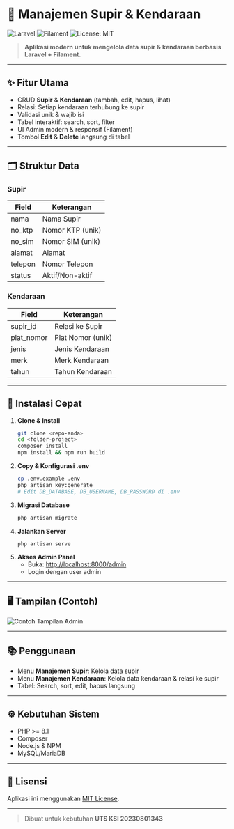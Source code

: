 # 🚚 Manajemen Supir & Kendaraan

![Laravel](https://img.shields.io/badge/Laravel-10.x-red?logo=laravel)
![Filament](https://img.shields.io/badge/Filament-Admin-blueviolet?logo=data:image/svg+xml;base64,PHN2ZyBmaWxsPSIjZmZmIiB2aWV3Qm94PSIwIDAgMjQgMjQiPjwvc3ZnPg==)
![License: MIT](https://img.shields.io/badge/License-MIT-green.svg)

> **Aplikasi modern untuk mengelola data supir & kendaraan berbasis Laravel + Filament.**

---

## ✨ Fitur Utama

- CRUD **Supir** & **Kendaraan** (tambah, edit, hapus, lihat)
- Relasi: Setiap kendaraan terhubung ke supir
- Validasi unik & wajib isi
- Tabel interaktif: search, sort, filter
- UI Admin modern & responsif (Filament)
- Tombol **Edit** & **Delete** langsung di tabel

---

## 🗂️ Struktur Data

### Supir
| Field      | Keterangan         |
|------------|-------------------|
| nama       | Nama Supir        |
| no_ktp     | Nomor KTP (unik)  |
| no_sim     | Nomor SIM (unik)  |
| alamat     | Alamat            |
| telepon    | Nomor Telepon     |
| status     | Aktif/Non-aktif   |

### Kendaraan
| Field      | Keterangan                |
|------------|--------------------------|
| supir_id   | Relasi ke Supir          |
| plat_nomor | Plat Nomor (unik)        |
| jenis      | Jenis Kendaraan          |
| merk       | Merk Kendaraan           |
| tahun      | Tahun Kendaraan          |

---

## 🚀 Instalasi Cepat

1. **Clone & Install**
   ```bash
   git clone <repo-anda>
   cd <folder-project>
   composer install
   npm install && npm run build
   ```
2. **Copy & Konfigurasi .env**
   ```bash
   cp .env.example .env
   php artisan key:generate
   # Edit DB_DATABASE, DB_USERNAME, DB_PASSWORD di .env
   ```
3. **Migrasi Database**
   ```bash
   php artisan migrate
   ```
4. **Jalankan Server**
   ```bash
   php artisan serve
   ```
5. **Akses Admin Panel**
   - Buka: [http://localhost:8000/admin](http://localhost:8000/admin)
   - Login dengan user admin

---

## 🖥️ Tampilan (Contoh)

![Contoh Tampilan Admin](https://placehold.co/900x300?text=Filament+Admin+Panel+Screenshot)

---

## 📚 Penggunaan
- Menu **Manajemen Supir**: Kelola data supir
- Menu **Manajemen Kendaraan**: Kelola data kendaraan & relasi ke supir
- Tabel: Search, sort, edit, hapus langsung

---

## ⚙️ Kebutuhan Sistem
- PHP >= 8.1
- Composer
- Node.js & NPM
- MySQL/MariaDB

---

## 📝 Lisensi
Aplikasi ini menggunakan [MIT License](https://opensource.org/licenses/MIT).

---

> Dibuat untuk kebutuhan **UTS KSI 20230801343**
